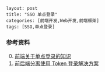 ```
layout: post
title: "SSO 单点登录"
categories: [前端开发,Web开发,前端框架]
tags: [SSO,单点登录]
```



















### 参考资料

0. [前端关于单点登录的知识](https://juejin.im/post/5b73c71fe51d45666016655a?utm_source=gold_browser_extension)
1. [前后端分离使用 Token 登录解决方案](https://juejin.im/post/5b7ea1366fb9a01a0b319612?utm_source=gold_browser_extension)

